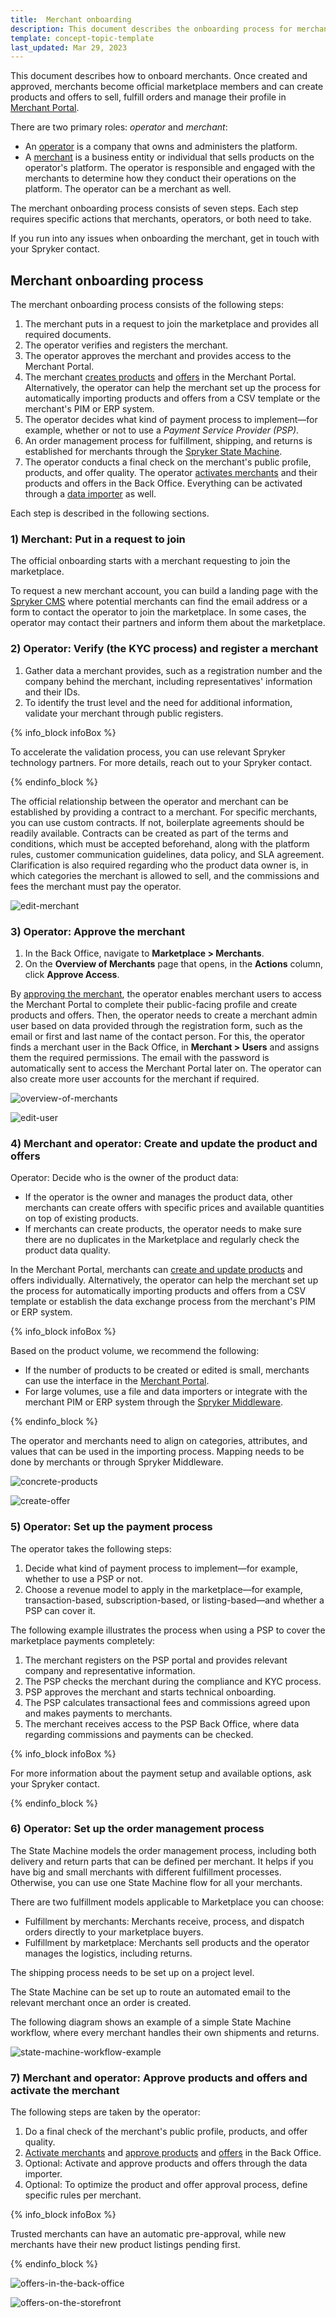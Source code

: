 ```yaml
---
title:  Merchant onboarding
description: This document describes the onboarding process for merchants and gives step-by-step instructions for marketplace operators.
template: concept-topic-template
last_updated: Mar 29, 2023
---
```


This document describes how to onboard merchants.
Once created and approved, merchants become official marketplace members and can create products and offers to sell, fulfill orders and manage their profile in [Merchant Portal](/docs/marketplace/user/intro-to-spryker-marketplace/merchant-portal.html).

There are two primary roles: *operator* and *merchant*:
* An [operator](/docs/marketplace/user/intro-to-spryker-marketplace/back-office-for-marketplace-operator.html) is a company that owns and administers the platform.
* A [merchant](/docs/marketplace/user/intro-to-spryker-marketplace/marketplace-personas.html#merchant-user) is a business entity or individual that sells products on the operator's platform. The operator is responsible and engaged with the merchants to determine how they conduct their operations on the platform. The operator can be a merchant as well.

The merchant onboarding process consists of seven steps. Each step requires specific actions that merchants, operators, or both need to take.

If you run into any issues when onboarding the merchant, get in touch with your Spryker contact.

## Merchant onboarding process

The merchant onboarding process consists of the following steps:

1. The merchant puts in a request to join the marketplace and provides all required documents.
2. The operator verifies and registers the merchant.
3. The operator approves the merchant and provides access to the Merchant Portal.
4. The merchant [creates products](/docs/pbc/all/product-information-management/{{site.version}}/marketplace/manage-in-the-merchant-portal/manage-products-in-the-merchant-portal.html) and [offers](/docs/marketplace/user/merchant-portal-user-guides/{{site.version}}/offers/managing-product-offers.html#creating-a-product-offer) in the Merchant Portal. Alternatively, the operator can help the merchant set up the process for automatically importing products and offers from a CSV template or the merchant's PIM or ERP system.
5. The operator decides what kind of payment process to implement—for example, whether or not to use a *Payment Service Provider (PSP)*.
6. An order management process for fulfillment, shipping, and returns is established for merchants through the [Spryker State Machine](/docs/pbc/all/order-management-system/{{site.version}}/base-shop/state-machine-cookbook/state-machine-cookbook.html).
7. The operator conducts a final check on the merchant's public profile, products, and offer quality. The operator [activates merchants](/docs/pbc/all/merchant-management/{{site.version}}/marketplace/manage-in-the-back-office/manage-merchants.html#activating-and-deactivating-merchants) and their products and offers in the Back Office. Everything can be activated through a [data importer](/docs/scos/dev/data-import/{{site.version}}/data-importers-overview-and-implementation.html) as well.

Each step is described in the following sections.

### 1) Merchant: Put in a request to join

The official onboarding starts with a merchant requesting to join the marketplace.

To request a new merchant account, you can build a landing page with the [Spryker CMS](/docs/pbc/all/content-management-system/{{site.version}}/content-management-system.html) where potential merchants can find the email address or a form to contact the operator to join the marketplace. In some cases, the operator may contact their partners and inform them about the marketplace.

### 2) Operator: Verify (the KYC process) and register a merchant

1. Gather data a merchant provides, such as a registration number and the company behind the merchant, including representatives' information and their IDs.
2. To identify the trust level and the need for additional information, validate your merchant through public registers.

{% info_block infoBox %}

To accelerate the validation process, you can use relevant Spryker technology partners. For more details, reach out to your Spryker contact.

{% endinfo_block %}

The official relationship between the operator and merchant can be established by providing a contract to a merchant. For specific merchants, you can use custom contracts. If not, boilerplate agreements should be readily available. Contracts can be created as part of the terms and conditions, which must be accepted beforehand, along with the platform rules, customer communication guidelines, data policy, and SLA agreement. Clarification is also required regarding who the product data owner is, in which categories the merchant is allowed to sell, and the commissions and fees the merchant must pay the operator.

![edit-merchant](https://spryker.s3.eu-central-1.amazonaws.com/docs/marketplace/user/intro-to-spryker-marketplace/merchant-onboarding/step-2-edit-merchant.png)

### 3) Operator: Approve the merchant

1. In the Back Office, navigate to **Marketplace&nbsp;<span aria-label="and then">></span> Merchants**.
2. On the **Overview of Merchants** page that opens, in the **Actions** column, click **Approve Access**.

By [approving the merchant](/docs/pbc/all/merchant-management/{{site.version}}/marketplace/manage-in-the-back-office/manage-merchants.html#approving-and-denying-merchants), the operator enables merchant users to access the Merchant Portal to complete their public-facing profile and create products and offers.
Then, the operator needs to create a merchant admin user based on data provided through the registration form, such as the email or first and last name of the contact person. For this, the operator finds a merchant user in the Back Office, in **Merchant&nbsp;<span aria-label="and then">></span> Users** and assigns them the required permissions.
The email with the password is automatically sent to access the Merchant Portal later on. The operator can also create more user accounts for the merchant if required.

![overview-of-merchants](https://spryker.s3.eu-central-1.amazonaws.com/docs/marketplace/user/intro-to-spryker-marketplace/merchant-onboarding/step-3-overview-of-merchants.png)

![edit-user](https://spryker.s3.eu-central-1.amazonaws.com/docs/marketplace/user/intro-to-spryker-marketplace/merchant-onboarding/step-3-edit-user.png)

### 4) Merchant and operator: Create and update the product and offers

Operator: Decide who is the owner of the product data:
* If the operator is the owner and manages the product data, other merchants can create offers with specific prices and available quantities on top of existing products.
* If merchants can create products, the operator needs to make sure there are no duplicates in the Marketplace and regularly check the product data quality.

In the Merchant Portal, merchants can [create and update products](/docs/pbc/all/product-information-management/{{site.version}}/marketplace/manage-in-the-merchant-portal/manage-products-in-the-merchant-portal.html) and offers individually. Alternatively, the operator can help the merchant set up the process for automatically importing products and offers from a CSV template or establish the data exchange process from the merchant's PIM or ERP system.

{% info_block infoBox %}

Based on the product volume, we recommend the following:
- If the number of products to be created or edited is small, merchants can use the interface in the [Merchant Portal](/docs/marketplace/user/intro-to-spryker-marketplace/merchant-portal.html).
- For large volumes, use a file and data importers or integrate with the merchant PIM or ERP system through the [Spryker Middleware](/docs/scos/dev/back-end-development/data-manipulation/data-ingestion/spryker-middleware.html).

{% endinfo_block %}

The operator and merchants need to align on categories, attributes, and values that can be used in the importing process. Mapping needs to be done by merchants or through Spryker Middleware.

![concrete-products](https://spryker.s3.eu-central-1.amazonaws.com/docs/marketplace/user/intro-to-spryker-marketplace/merchant-onboarding/step-4-concrete-products.png)

![create-offer](https://spryker.s3.eu-central-1.amazonaws.com/docs/marketplace/user/intro-to-spryker-marketplace/merchant-onboarding/step-4-create-offer.png)


### 5) Operator: Set up the payment process

The operator takes the following steps:
1. Decide what kind of payment process to implement—for example, whether to use a PSP or not.
2. Choose a revenue model to apply in the marketplace—for example, transaction-based, subscription-based, or listing-based—and whether a PSP can cover it.

The following example illustrates the process when using a PSP to cover the marketplace payments completely:
1. The merchant registers on the PSP portal and provides relevant company and representative information.
2. The PSP checks the merchant during the compliance and KYC process.
3. PSP approves the merchant and starts technical onboarding.
4. The PSP calculates transactional fees and commissions agreed upon and makes payments to merchants.
5. The merchant receives access to the PSP Back Office, where data regarding commissions and payments can be checked.

{% info_block infoBox %}

For more information about the payment setup and available options, ask your Spryker contact.

{% endinfo_block %}

### 6) Operator: Set up the order management process

The State Machine models the order management process, including both delivery and return parts that can be defined per merchant. It helps if you have big and small merchants with different fulfillment processes. Otherwise, you can use one State Machine flow for all your merchants.


There are two fulfillment models applicable to Marketplace you can choose:
* Fulfillment by merchants: Merchants receive, process, and dispatch orders directly to your marketplace buyers.
* Fulfillment by marketplace: Merchants sell products and the operator manages the logistics, including returns.

The shipping process needs to be set up on a project level.

The State Machine can be set up to route an automated email to the relevant merchant once an order is created.

The following diagram shows an example of a simple State Machine workflow, where every merchant handles their own shipments and returns.

![state-machine-workflow-example](https://spryker.s3.eu-central-1.amazonaws.com/docs/marketplace/user/intro-to-spryker-marketplace/merchant-onboarding/step-6-state-machine-workflow-example.png)

### 7) Merchant and operator: Approve products and offers and activate the merchant

The following steps are taken by the operator:

1. Do a final check of the merchant's public profile, products, and offer quality.
2. [Activate merchants](/docs/pbc/all/merchant-management/{{site.version}}/marketplace/manage-in-the-back-office/manage-merchants.html#activating-and-deactivating-merchants) and [approve products](/docs/pbc/all/product-information-management/{{site.version}}/marketplace/manage-in-the-merchant-portal/concrete-products/manage-marketplace-concrete-products.html#activating-and-deactivating-a-concrete-product) and [offers](/docs/pbc/all/offer-management/{{site.version}}/marketplace/manage-merchant-product-offers.html#approving-or-denying-offers) in the Back Office. 
3. Optional: Activate and approve products and offers through the data importer.
4. Optional: To optimize the product and offer approval process, define specific rules per merchant.

{% info_block infoBox %}

Trusted merchants can have an automatic pre-approval, while new merchants have their new product listings pending first.

{% endinfo_block %}

![offers-in-the-back-office](https://spryker.s3.eu-central-1.amazonaws.com/docs/marketplace/user/intro-to-spryker-marketplace/merchant-onboarding/step-7-offers-in-the-back-office.png)

![offers-on-the-storefront](https://spryker.s3.eu-central-1.amazonaws.com/docs/marketplace/user/intro-to-spryker-marketplace/merchant-onboarding/step-7-offers-on-the-storefront.png)

